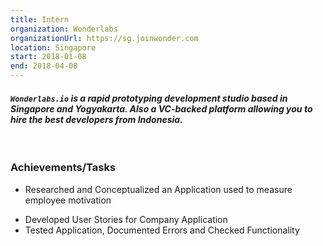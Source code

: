 ```yaml
---
title: Intern
organization: Wonderlabs
organizationUrl: https://sg.joinwonder.com
location: Singapore
start: 2018-01-08
end: 2018-04-08
---
```


#### *`Wonderlabs.io` is a rapid prototyping development studio based in Singapore and Yogyakarta. Also a VC-backed platform allowing you to hire the best developers from Indonesia.*

<br/>

### Achievements/Tasks
* Researched and Conceptualized an Application used to measure employee motivation
<!-- THIS IS A COMMENT TODO: There are no numbers here? How to quantify my work? -->
* Developed User Stories for Company Application
* Tested Application, Documented Errors and Checked Functionality